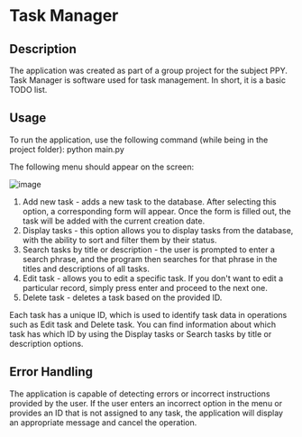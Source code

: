 # Task Manager

Description
----
The application was created as part of a group project for the subject PPY. Task Manager is software used for task management. In short, it is a basic TODO list.

Usage
----
To run the application, use the following command (while being in the project folder): python main.py

The following menu should appear on the screen:

![image](https://github.com/KaluxikS/TaskManager/assets/128908183/cfabc7d9-a624-4791-b38f-32fd9c9f54c2)


1. Add new task - adds a new task to the database. After selecting this option, a corresponding form will appear. Once the form is filled out, the task will be added with the current creation date.
2. Display tasks - this option allows you to display tasks from the database, with the ability to sort and filter them by their status.
3. Search tasks by title or description - the user is prompted to enter a search phrase, and the program then searches for that phrase in the titles and descriptions of all tasks.
4. Edit task - allows you to edit a specific task. If you don't want to edit a particular record, simply press enter and proceed to the next one.
5. Delete task - deletes a task based on the provided ID.

Each task has a unique ID, which is used to identify task data in operations such as Edit task and Delete task. You can find information about which task has which ID by using the Display tasks or Search tasks by title or description options.

Error Handling
----
The application is capable of detecting errors or incorrect instructions provided by the user. If the user enters an incorrect option in the menu or provides an ID that is not assigned to any task, the application will display an appropriate message and cancel the operation.
